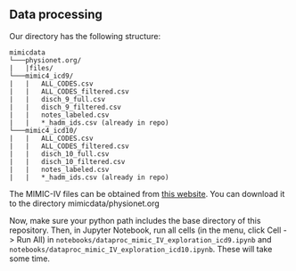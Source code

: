 ## Data processing

Our directory has the following structure:
```
mimicdata
└───physionet.org/
|   |files/
└───mimic4_icd9/
|   |   ALL_CODES.csv
|   |   ALL_CODES_filtered.csv
|   |   disch_9_full.csv
|   |   disch_9_filtered.csv
|   |   notes_labeled.csv
|   |   *_hadm_ids.csv (already in repo)
└───mimic4_icd10/
|   |   ALL_CODES.csv
|   |   ALL_CODES_filtered.csv
|   |   disch_10_full.csv
|   |   disch_10_filtered.csv
|   |   notes_labeled.csv
|   |   *_hadm_ids.csv (already in repo)
```
The MIMIC-IV files can be obtained from [this website](https://physionet.org/content/mimiciv/2.2/). You can download it to the directory mimicdata/physionet.org

Now, make sure your python path includes the base directory of this repository. Then, in Jupyter Notebook, run all cells (in the menu, click Cell -> Run All) in `notebooks/dataproc_mimic_IV_exploration_icd9.ipynb` and `notebooks/dataproc_mimic_IV_exploration_icd10.ipynb`. These will take some time.